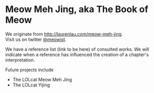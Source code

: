 # Meow Meh Jing, aka The Book of Meow

We originate from http://laurenlau.com/meow-meh-jing.  
Visit us on twitter [@meowist](http://twitter.com/meowist).

We have a reference list (link to be here) of consulted works.  We will indicate when a reference has influenced the creation of a chapter's interpretation.

Future projects include
- The LOLcat Meow Meh Jing
- The LOLcat Yijing
